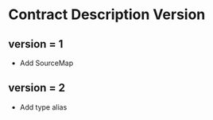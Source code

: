 # Contract Description Version 


## version = 1

* Add SourceMap

## version = 2 

* Add type alias